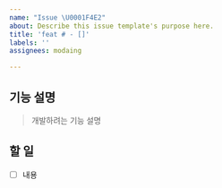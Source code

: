 ```yaml
---
name: "Issue \U0001F4E2"
about: Describe this issue template's purpose here.
title: 'feat # - []'
labels: ''
assignees: modaing

---
```


## 기능 설명
> 개발하려는 기능 설명

## 할 일
- [ ] 내용
